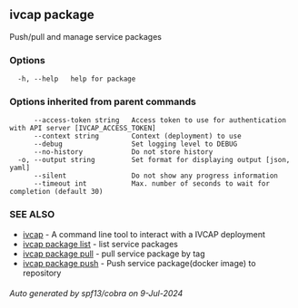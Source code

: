 ## ivcap package

Push/pull and manage service packages 

### Options

```
  -h, --help   help for package
```

### Options inherited from parent commands

```
      --access-token string   Access token to use for authentication with API server [IVCAP_ACCESS_TOKEN]
      --context string        Context (deployment) to use
      --debug                 Set logging level to DEBUG
      --no-history            Do not store history
  -o, --output string         Set format for displaying output [json, yaml]
      --silent                Do not show any progress information
      --timeout int           Max. number of seconds to wait for completion (default 30)
```

### SEE ALSO

* [ivcap](ivcap.md)	 - A command line tool to interact with a IVCAP deployment
* [ivcap package list](ivcap_package_list.md)	 - list service packages
* [ivcap package pull](ivcap_package_pull.md)	 - pull service package by tag
* [ivcap package push](ivcap_package_push.md)	 - Push service package(docker image) to repository

###### Auto generated by spf13/cobra on 9-Jul-2024
